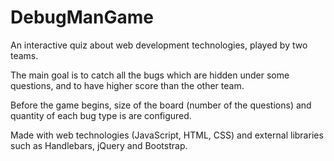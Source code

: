 # DebugManGame
  An interactive quiz about web development technologies,
played by two teams.

  The main goal is to catch all the bugs which are hidden
under some questions, and to have higher score than the
other team.

  Before the game begins, size of the board (number of the
questions) and quantity of each bug type is are configured.

  Made with web technologies (JavaScript, HTML, CSS) and
external libraries such as Handlebars, jQuery and Bootstrap.
